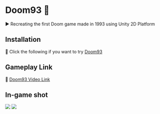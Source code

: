 # Doom93 👾
▶️ Recreating the first Doom game made in 1993 using Unity 2D Platform

## Installation

💽 Click the following if you want to try [Doom93](https://ercealtun.itch.io/doom93)

## Gameplay Link 

🔗 [Doom93 Video Link](https://www.youtube.com/watch?v=R1oJJzw4y80&t=1s)

## In-game shot

<img src="/Doom93/Assets/Images/in-game.png">
<img src="/Doom93/Assets/Images/dead-screen.png">
